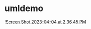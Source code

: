 # umldemo
\![Screen Shot 2023-04-04 at 2 36 45 PM](https://user-images.githubusercontent.com/10773482/229887547-4331ee00-fbe5-4c2b-9237-2419c897f64d.png)
